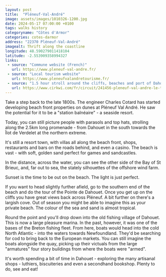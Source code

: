 ```yaml
---
layout: post
title:  "Pléneuf-Val-André"
image: assets/images/1010326-1200.jpg
date: 2024-05-17 07:00:00 +0100
tags: walks history
categoryname: "Côtes d'Armor"
categories: cotes-darmor
address: "22370 Pléneuf-Val-André"
imagealt: Thrift along the coastline
longitude: 48.590279011418104
latitude: -2.553909358994327
links:
 - source: "Commune website (French)"
   url: https://www.pleneuf-val-andre.fr/
 - source: "Local tourism website"
   url: https://www.pleneufvalandretourisme.fr/
 - source: "1.5 hour stroll around the cliffs, beaches and port of Dahouet"
   url: https://www.cirkwi.com/fr/circuit/241456-pleneuf-val-andre-le-tour-de-la-pointe-de-dahouet
---
```

Take a step back to the late 1800s. The engineer Charles Cotard has started developing beach front properties on dunes at Pléneuf Val André. He saw the potential for it to be a "station balnéaire" - a seaside resort.

Today, you can still picture people with parasols and top hats, strolling along the 2.5km long  promenade - from Dahouet in the south towards the Îlot de Verdelet at the northern extreme.

It's still a resort town, with villas all along the beach front, shops, restaurants and bars on the roads behind, and even a casino. The beach is vast - with soft, golden sand perfect for games and sandcastles.

In the distance, across the water, you can see the other side of the Bay of St Brieuc, and, far out to sea, the stately silhouettes of the offshore wind farm.

Sunset is the time to be out on the beach. The light is just perfect.

If you want to head slightly further afield, go to the southern end of the beach and do the tour of the Pointe de Dahouet. Once you get up on the cliffs you have great views back across Pléneuf. A bit further on there's a largish cove. Out of season you might be able to imagine this as your private beach. The colour of the sea and sand is almost tropical.

Round the point and you'll drop down into the old fishing village of Dahouet. This is now a large pleasure marina. In the past, however, it was one of the bases of the Breton fishing fleet. From here, boats would head into the cold North Atlantic - into the waters towards Newfoundland. They'd be searching for cod to bring back to the European markets. You can still imagine the boats alongside the quay, picking up their victuals from the large "armatures" four story buildings from where the boats were "armed".

It's worth spending a bit of time in Dahouet - exploring the many artisanal shops - luthiers, biscuiteries and even a secondhand bookshop. Plenty to do, see and eat!

